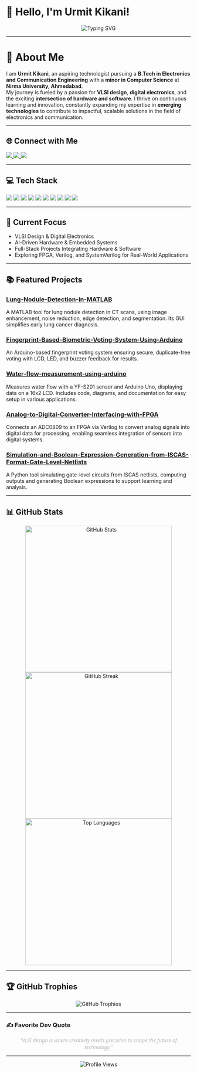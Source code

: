 # 👋 Hello, I'm Urmit Kikani!  

<div align="center">  
  <img src="https://readme-typing-svg.herokuapp.com?font=Montserrat&pause=1000&color=333333&center=true&vCenter=true&width=435&lines=Aspiring+Technologist;VLSI+Design+Enthusiast;Digital+Electronics+Explorer;Continuous+Learner+%26+Innovator" alt="Typing SVG" /> 
</div>  

---

# 💫 About Me  
I am **Urmit Kikani**, an aspiring technologist pursuing a **B.Tech in Electronics and Communication Engineering** with a **minor in Computer Science** at **Nirma University, Ahmedabad**.  
My journey is fueled by a passion for **VLSI design**, **digital electronics**, and the exciting **intersection of hardware and software**. I thrive on continuous learning and innovation, constantly expanding my expertise in **emerging technologies** to contribute to impactful, scalable solutions in the field of electronics and communication.  

---

## 🌐 Connect with Me  

<a href="https://linkedin.com/in/urmit-kikani">
  <img src="https://img.shields.io/badge/LinkedIn-Urmit%20Kikani-0A66C2?style=plastic&logo=linkedin&logoColor=white">
</a>  
<a href="https://x.com/imurmitkikani11">
  <img src="https://img.shields.io/badge/X-@imurmitkikani11-000000?style=plastic&logo=X&logoColor=white">
</a>  
<a href="mailto:Urmitkikani1184@gmail.com">
  <img src="https://img.shields.io/badge/Email-Urmitkikani1184@gmail.com-D14836?style=plastic&logo=gmail&logoColor=white">
</a>  


---

## 💻 Tech Stack

<img src="https://img.shields.io/badge/C-00599C?style=plastic&logo=c&logoColor=white"/> <img src="https://img.shields.io/badge/C++-00599C?style=plastic&logo=c%2B%2B&logoColor=white"/> <img src="https://img.shields.io/badge/Verilog-00A2FF?style=plastic&logoColor=white"/> <img src="https://img.shields.io/badge/SystemVerilog-FF6F00?style=plastic&logoColor=white"/> <img src="https://img.shields.io/badge/Embedded_C-0077B5?style=plastic&logo=c&logoColor=white"/> <img src="https://img.shields.io/badge/Assembly-45B8D8?style=plastic&logoColor=white"/> <img src="https://img.shields.io/badge/MATLAB-FF4500?style=plastic&logo=mathworks&logoColor=white"/> <img src="https://img.shields.io/badge/Bash_Script-121011?style=plastic&logo=gnu-bash&logoColor=white"/> <img src="https://img.shields.io/badge/Python-3670A0?style=plastic&logo=python&logoColor=ffdd54"/> <img src="https://img.shields.io/badge/Arduino-00979D?style=plastic&logo=arduino&logoColor=white"/>



---

## 🎯 Current Focus  

- VLSI Design & Digital Electronics  
- AI-Driven Hardware & Embedded Systems  
- Full-Stack Projects Integrating Hardware & Software  
- Exploring FPGA, Verilog, and SystemVerilog for Real-World Applications  

---

## 📚 Featured Projects  

### [Lung-Nodule-Detection-in-MATLAB](https://github.com/Urmitkikani11/Lung-Nodule-Detection-in-MATLAB)  
A MATLAB tool for lung nodule detection in CT scans, using image enhancement, noise reduction, edge detection, and segmentation. Its GUI simplifies early lung cancer diagnosis.  

### [Fingerprint-Based-Biometric-Voting-System-Using-Arduino](https://github.com/Urmitkikani11/Fingerprint-Based-Biometric-Voting-System-Using-Arduino)  
An Arduino-based fingerprint voting system ensuring secure, duplicate-free voting with LCD, LED, and buzzer feedback for results.  

### [Water-flow-measurement-using-arduino](https://github.com/Urmitkikani11/Water-flow-measurement-using-arduino-)  
Measures water flow with a YF-S201 sensor and Arduino Uno, displaying data on a 16x2 LCD. Includes code, diagrams, and documentation for easy setup in various applications.  

### [Analog-to-Digital-Converter-Interfacing-with-FPGA](https://github.com/Urmitkikani11/Analog-to-Digital-Converter-Interfacing-with-FPGA)  
Connects an ADC0809 to an FPGA via Verilog to convert analog signals into digital data for processing, enabling seamless integration of sensors into digital systems.  

### [Simulation-and-Boolean-Expression-Generation-from-ISCAS-Format-Gate-Level-Netlists](https://github.com/Urmitkikani11/Simulation-and-Boolean-Expression-Generation-from-ISCAS-Format-Gate-Level-Netlists)  
A Python tool simulating gate-level circuits from ISCAS netlists, computing outputs and generating Boolean expressions to support learning and analysis.  

---

## 📊 GitHub Stats  

<div align="center">  
  <img src="https://github-readme-stats.vercel.app/api?username=Urmitkikani11&theme=radical&hide_border=true&include_all_commits=false&count_private=false" alt="GitHub Stats" width="400" /><br />  
  <img src="https://github-readme-streak-stats.herokuapp.com/?user=Urmitkikani11&theme=radical&hide_border=true" alt="GitHub Streak" width="400" /><br />  
  <img src="https://github-readme-stats.vercel.app/api/top-langs/?username=Urmitkikani11&theme=radical&hide_border=true&include_all_commits=false&count_private=false&layout=compact" alt="Top Languages" width="400" />  
</div>  

---

## 🏆 GitHub Trophies  

<div align="center">  
  <img src="https://github-profile-trophy.vercel.app/?username=urmitkikani11&theme=radical&no-frame=false&no-bg=false&margin-w=4" alt="GitHub Trophies" />  
</div>  

---

### ✍️ Favorite Dev Quote  

<div align="center" style="font-style: italic; color: #bbbbbb; max-width: 600px; margin: auto; font-family: 'Segoe UI', Tahoma, Geneva, Verdana, sans-serif;">  
“VLSI design is where creativity meets precision to shape the future of technology.”  
</div>  

---

<div align="center">  
  <img src="https://komarev.com/ghpvc/?username=urmitkikani11&color=yellow" alt="Profile Views"/>  
</div>  
